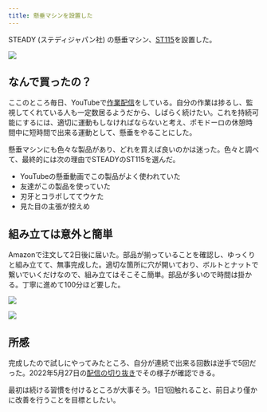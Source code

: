 ```yaml
---
title: 懸垂マシンを設置した
---
```

STEADY (ステディジャパン社) の懸垂マシン、[ST115](https://www.amazon.co.jp/dp/B09K3QQBKH)を設置した。

![](https://lh5.googleusercontent.com/DYJAueZ9HNzo5T4XyP3FMYWbGwyZXZj6hplpZVeYU4DEODsVqaw4GLWGkMl0oxyCMA3vWw4k3Hs71QYKnKryZGiRIkQDiLp2NNwfgO4wPM_5kIUtvyAmDGdegqBRL2iDY8usyr5dzEpBMalLzur9T-jLECqWjMv_dmac2sC6jgf9woV_-lY--r2q)

なんで買ったの？
--------

ここのところ毎日、YouTubeで[作業配信](https://www.youtube.com/c/r7kamura)をしている。自分の作業は捗るし、監視してくれている人も一定数居るようだから、しばらく続けたい。これを持続可能にするには、適切に運動もしなければならないと考え、ポモドーロの休憩時間中に短時間で出来る運動として、懸垂をやることにした。

懸垂マシンにも色々な製品があり、どれを買えば良いのかは迷った。色々と調べて、最終的には次の理由でSTEADYのST115を選んだ。

*   YouTubeの懸垂動画でこの製品がよく使われていた
*   友達がこの製品を使っていた
*   刃牙とコラボしててウケた
*   見た目の主張が控えめ

組み立ては意外と簡単
----------

Amazonで注文して2日後に届いた。部品が揃っていることを確認し、ゆっくりと組み立てて、無事完成した。適切な箇所に穴が開いており、ボルトとナットで繋いでいくだけなので、組み立てはそこそこ簡単。部品が多いので時間は掛かる。丁寧に進めて100分ほど要した。

![](https://lh4.googleusercontent.com/dTR8KcD7ysTCmonI-Ry2nW4jJAUJYRCrb5WU7J1FZnfwDETEniKkHiEv2TPJnpPmvCyXpni7oyPKpU1i9FSd7wDT5ESi47iSQ5xmDKLO5Jb-fkOW8-9DFCHr0F6OIBV3ZBH3B98wIFjKg73EMqs_YkxyKi7KAoggvI3ViONf3dN4onohImvpBa7i)

![](https://lh3.googleusercontent.com/iwlkXkhDUpjIBFFA8aZaoqb1hzIZPvXUAKccTS38xnk-P0SasqNqrIjmUwZqnNbbUcymTz963T_P5OOmOaTkdDfQ6T2WSwA12V0lQAXiWXaE3aP0nh0aSze6yPHY2pHaVkMzMD21cB2tx4NKwdfINYVeReH6-5y-CBpPKZoiulIBidmA4kWoHTF1)

所感
--

完成したので試しにやってみたところ、自分が連続で出来る回数は逆手で5回だった。2022年5月27日の[配信の切り抜き](https://www.youtube.com/clip/Ugkxy2NXpdlfZF0kT9s-MoCOrbB1wpWEryK9)でその様子が確認できる。

最初は続ける習慣を付けるところが大事そう。1日1回触れること、前日より僅かに改善を行うことを目標としたい。
